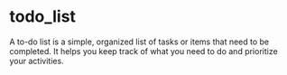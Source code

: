 # todo_list

A to-do list is a simple, organized list of tasks or items that need to be completed. It helps you keep track of what you need to do and prioritize your activities.
